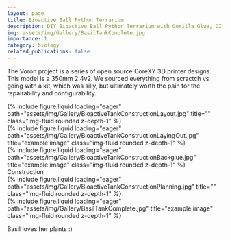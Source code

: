 ```yaml
---
layout: page
title: Bioactive Ball Python Terrarium 
description: DIY Bioactive Ball Python Terrarium with Gorilla Glue, DIY Jungle ABG, Isopod/Springtail Cultures
img: assets/img/Gallery/BasilTankComplete.jpg
importance: 1
category: biology
related_publications: false
---
```

The Voron project is a series of open source CoreXY 3D printer designs. This model is a 350mm 2.4v2. We sourced everything from scractch vs going with a kit, which was silly, but ultimately worth the pain for the repairability and configurability.
<div class="row">
    <div class="col-sm mt-3 mt-md-0">
        {% include figure.liquid loading="eager" path="assets/img/Gallery/BioactiveTankConstructionLayout.jpg" title="" class="img-fluid rounded z-depth-1" %}
    </div>
    <div class="col-sm mt-3 mt-md-0">
        {% include figure.liquid loading="eager" path="assets/img/Gallery/BioactiveTankConstructionLayingOut.jpg" title="example image" class="img-fluid rounded z-depth-1" %}
    </div>
  <div class="col-sm mt-3 mt-md-0">
        {% include figure.liquid loading="eager" path="assets/img/Gallery/BioactiveTankConstructionBackglue.jpg" title="example image" class="img-fluid rounded z-depth-1" %}
    </div>

</div>
<div class="caption">
   Construction 
</div>

<div class="row">
    <div class="col-sm mt-2 mt-md-0">
        {% include figure.liquid loading="eager" path="assets/img/Gallery/BioactiveTankConstructionPlanning.jpg" title="" class="img-fluid rounded z-depth-1" %}
    </div>
    <div class="col-sm mt-2 mt-md-0">
        {% include figure.liquid loading="eager" path="assets/img/Gallery/BasilTankComplete.jpg" title="example image" class="img-fluid rounded z-depth-1" %}
  </div>
</div>


Basil loves her plants :)
